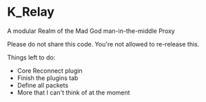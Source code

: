 # K_Relay
A modular Realm of the Mad God man-in-the-middle Proxy

Please do not share this code. You're not allowed to re-release this.

Things left to do:
- Core Reconnect plugin
- Finish the plugins tab
- Define all packets
- More that I can't think of at the moment
